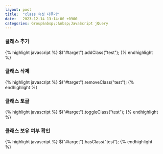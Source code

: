 ```yaml
---
layout: post
title:  "class 속성 다루기"
date:   2023-12-14 13:14:00 +0900
categories: Group&nbsp;:&nbsp;JavaScript jQuery
---
```


### 클래스 추가

{% highlight javascript %}
    $("#target").addClass("test");
{% endhighlight %}

### 클래스 삭제

{% highlight javascript %}
    $("#target").removeClass("test");
{% endhighlight %}

### 클래스 토글

{% highlight javascript %}
    $("#target").toggleClass("test");
{% endhighlight %}

### 클래스 보유 여부 확인

{% highlight javascript %}
    $("#target").hasClass("test");
{% endhighlight %}